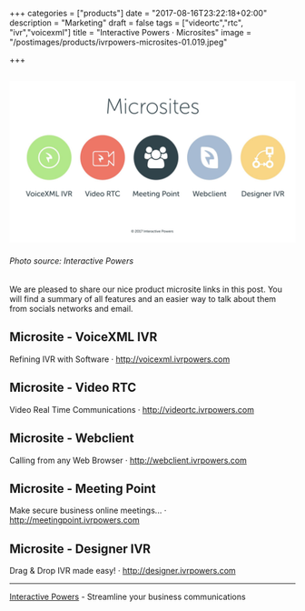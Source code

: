 +++
categories = ["products"]
date = "2017-08-16T23:22:18+02:00"
description = "Marketing"
draft = false
tags = ["videortc","rtc", "ivr","voicexml"]
title = "Interactive Powers · Microsites"
image = "/postimages/products/ivrpowers-microsites-01.019.jpeg"

+++

![Product Microsites](/postimages/products/ivrpowers-microsites-01.019.jpeg)
------------
###### Photo source: Interactive Powers

We are pleased to share our nice product microsite links in this post. You will find a summary of all features and an easier way to talk about them from socials networks and email.

## Microsite - VoiceXML IVR
Refining IVR with Software · http://voicexml.ivrpowers.com

## Microsite - Video RTC
Video Real Time Communications · http://videortc.ivrpowers.com

## Microsite - Webclient
Calling from any Web Browser · http://webclient.ivrpowers.com

## Microsite - Meeting Point
Make secure business online meetings... · http://meetingpoint.ivrpowers.com

## Microsite - Designer IVR
Drag & Drop IVR made easy! · http://designer.ivrpowers.com

---
[Interactive Powers](http://www.ivrpowers.com/) - Streamline your business communications


